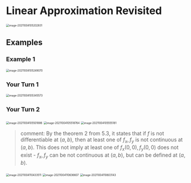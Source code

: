 # Linear Approximation Revisited

<img src="D:\dev\AllNote\.mdnote\assets\image-20211004105202831.png" alt="image-20211004105202831" style="zoom:50%;" />

## Examples

### Example 1

<img src="D:\dev\AllNote\.mdnote\assets\image-20211004105249070.png" alt="image-20211004105249070" style="zoom:50%;" />

### Your Turn 1

<img src="D:\dev\AllNote\.mdnote\assets\image-20211004105345573.png" alt="image-20211004105345573" style="zoom:50%;" />

### Your Turn 2

<img src="D:\dev\AllNote\.mdnote\assets\image-20211004105501886.png" alt="image-20211004105501886" style="zoom:50%;" />

<img src="D:\dev\AllNote\.mdnote\assets\image-20211004105518764.png" alt="image-20211004105518764" style="zoom:50%;" />

<img src="D:\dev\AllNote\.mdnote\assets\image-20211004105555181.png" alt="image-20211004105555181" style="zoom:50%;" />

> comment: By the theorem 2 from 5.3, it states that if $f$ is not differentiable at $(a,b)$, then at least one of $f_x,f_y$ is not continuous at $(a,b)$. This does not imply at least one of $f_x(0,0),f_y(0,0)$ does not exist - $f_x,f_y$ can be not continuous at $(a,b)$, but can be defined at $(a,b)$.

<img src="D:\dev\AllNote\.mdnote\assets\image-20211004110433511.png" alt="image-20211004110433511" style="zoom:50%;" />

<img src="D:\dev\AllNote\.mdnote\assets\image-20211004110636607.png" alt="image-20211004110636607" style="zoom:50%;" />

<img src="D:\dev\AllNote\.mdnote\assets\image-20211004110603143.png" alt="image-20211004110603143" style="zoom:50%;" />